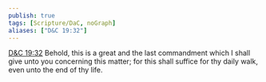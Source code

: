 ```yaml
---
publish: true
tags: [Scripture/DaC, noGraph]
aliases: ["D&C 19:32"]
---
```

[D&C 19:32](https://churchofjesuschrist.org/study/scriptures/dc-testament/dc/19?lang=eng&id=p32#p32) Behold, this is a great and the last commandment which I shall give unto you concerning this matter; for this shall suffice for thy daily walk, even unto the end of thy life.

